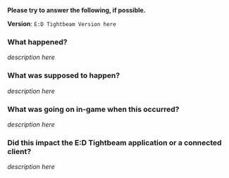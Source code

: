 
**Please try to answer the following, if possible.**

**Version**: `E:D Tightbeam Version here`

### What happened?

*description here*

### What was supposed to happen?

*description here*

### What was going on in-game when this occurred?

*description here*

### Did this impact the E:D Tightbeam application or a connected client?

*description here*
